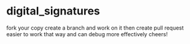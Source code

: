 # digital_signatures

fork your copy 
create a branch and work on it
then create pull request
easier to work that way
and can debug more effectively
cheers!
